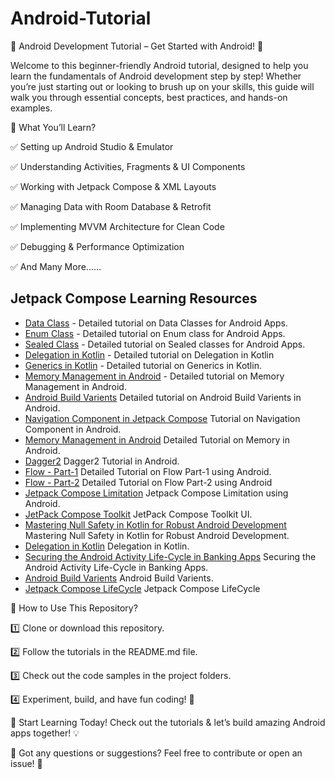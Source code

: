 # Android-Tutorial

📱 Android Development Tutorial – Get Started with Android! 🚀

Welcome to this beginner-friendly Android tutorial, designed to help you learn the fundamentals of Android development step by step! Whether you’re just starting out or looking to brush up on your skills, this guide will walk you through essential concepts, best practices, and hands-on examples.

🔹 What You’ll Learn?

✅ Setting up Android Studio & Emulator

✅ Understanding Activities, Fragments & UI Components

✅ Working with Jetpack Compose & XML Layouts

✅ Managing Data with Room Database & Retrofit

✅ Implementing MVVM Architecture for Clean Code

✅ Debugging & Performance Optimization

✅ And Many More......

## Jetpack Compose Learning Resources

- [Data Class](https://github.com/prahaladsharma/DataClass-and-Usages) - Detailed tutorial on Data Classes for Android Apps.
- [Enum Class](https://medium.com/@prahaladsharma4u/enum-in-kotlin-8ecc41f1af28) - Detailed tutorial on Enum class for Android Apps.
- [Sealed Class](https://medium.com/@prahaladsharma4u/sealed-class-e81a316a43df) - Detailed tutorial on Sealed classes for Android Apps.
- [Delegation in Kotlin](https://medium.com/@prahaladsharma4u/delegation-in-kotlin-c569e5066695) - Detailed tutorial on Delegation in Kotlin
- [Generics in Kotlin](https://medium.com/@prahaladsharma4u/generics-in-kotlin-4f983b39ae7e) - Detailed tutorial on Generics in Kotlin.
- [Memory Management in Android](https://medium.com/@prahaladsharma4u/memory-management-in-android-4f0296268b13) - Detailed tutorial on Memory Management in Android.
- [Android Build Varients](https://medium.com/@prahaladsharma4u/android-build-varients-04132e9da64a) Detailed tutorial on Android Build Varients in Android.
- [Navigation Component in Jetpack Compose](https://medium.com/@prahaladsharma4u/navigation-component-in-jetpack-compose-0b9e6912b6ff) Tutorial on Navigation Component in Android.
- [Memory Management in Android](https://medium.com/@prahaladsharma4u/memory-management-in-android-4f0296268b13) Detailed Tutorial on Memory in Android.
- [Dagger2](https://medium.com/@prahaladsharma4u/dependency-injection-dagger-2-67a05de961ad) Dagger2 Tutorial in Android.
- [Flow - Part-1](https://medium.com/@prahaladsharma4u/flow-add7041cf1e5) Detailed Tutorial on Flow Part-1 using Android.
- [Flow - Part-2](https://medium.com/@prahaladsharma4u/introduction-to-kotlin-flow-basic-concepts-and-transformations-part-2-97f58bea3f78) Detailed Tutorial on Flow Part-2 using Android
- [Jetpack Compose Limitation](https://medium.com/@prahaladsharma4u/enhancing-jetpack-compose-whats-next-for-android-s-modern-ui-toolkit-26df92e8f70a) Jetpack Compose Limitation using Android.
- [JetPack Compose Toolkit](https://medium.com/@prahaladsharma4u/enhancing-jetpack-compose-whats-next-for-android-s-modern-ui-toolkit-26df92e8f70a) JetPack Compose Toolkit UI.
- [Mastering Null Safety in Kotlin for Robust Android Development](https://medium.com/@prahaladsharma4u/introduction-mastering-null-safety-in-kotlin-for-robust-android-development-ae3174c639ba) Mastering Null Safety in Kotlin for Robust Android Development.
- [Delegation in Kotlin](https://medium.com/@prahaladsharma4u/delegation-in-kotlin-c569e5066695) Delegation in Kotlin.
- [Securing the Android Activity Life-Cycle in Banking Apps](https://medium.com/@prahaladsharma4u/securing-the-android-activity-life-cycle-in-banking-apps-f1ccb7cd735b) Securing the Android Activity Life-Cycle in Banking Apps.
- [Android Build Varients](https://medium.com/@prahaladsharma4u/android-build-varients-04132e9da64a) Android Build Varients.
- [Jetpack Compose LifeCycle](https://medium.com/@prahaladsharma4u/jetpack-compose-lifecycle-97107fd7bcc7)  Jetpack Compose LifeCycle


📂 How to Use This Repository?

1️⃣ Clone or download this repository.

2️⃣ Follow the tutorials in the README.md file.

3️⃣ Check out the code samples in the project folders.

4️⃣ Experiment, build, and have fun coding! 🎉

📌 Start Learning Today! Check out the tutorials & let’s build amazing Android apps together! 💡

📢 Got any questions or suggestions? Feel free to contribute or open an issue! 🚀



